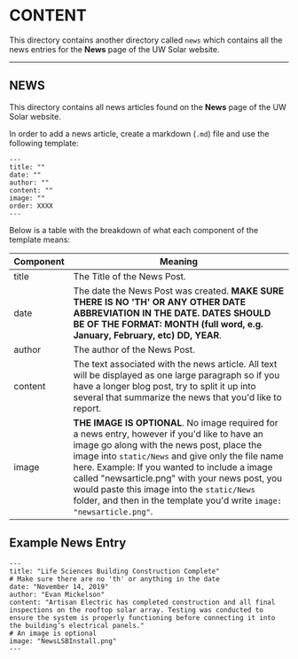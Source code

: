 # CONTENT

This directory contains another directory called `news` which contains all the news entries for the **News** page of the UW Solar website.

---

## NEWS

This directory contains all news articles found on the **News** page of the UW Solar website.

In order to add a news article, create a markdown (`.md`) file and use the following template:

```
---
title: ""
date: ""
author: ""
content: ""
image: ""
order: XXXX
---
```

Below is a table with the breakdown of what each component of the template means:

Component | Meaning
--- | ---
title | The Title of the News Post.
date | The date the News Post was created. **MAKE SURE THERE IS NO 'TH' OR ANY OTHER DATE ABBREVIATION IN THE DATE. DATES SHOULD BE OF THE FORMAT: MONTH (full word, e.g. January, February, etc) DD, YEAR**.
author | The author of the News Post.
content | The text associated with the news article. All text will be displayed as one large paragraph so if you have a longer blog post, try to split it up into several that summarize the news that you'd like to report.
image | **THE IMAGE IS OPTIONAL**. No image required for a news entry, however if you'd like to have an image go along with the news post, place the image into `static/News` and give only the file name here. Example: If you wanted to include a image called "newsarticle.png" with your news post, you would paste this image into the `static/News` folder, and then in the template you'd write `image: "newsarticle.png"`.

## Example News Entry

```
---
title: "Life Sciences Building Construction Complete"
# Make sure there are no 'th' or anything in the date
date: "November 14, 2019"
author: "Evan Mickelson"
content: "Artisan Electric has completed construction and all final inspections on the rooftop solar array. Testing was conducted to ensure the system is properly functioning before connecting it into the building’s electrical panels."
# An image is optional
image: "NewsLSBInstall.png"
---
```